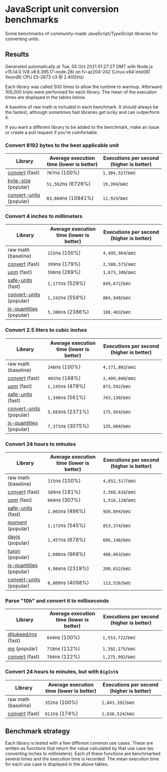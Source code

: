 # JavaScript unit conversion benchmarks

Some benchmarks of community-made JavaScript/TypeScript libraries for converting units.

## Results

<!-- beginblock(results) -->

Generated automatically at Tue, 05 Oct 2021 01:27:27 GMT with Node.js v15.14.0 (V8 v8.6.395.17-node.28) on fv-az204-242 (Linux-x64 Intel(R) Xeon(R) CPU E5-2673 v3 @ 2.40GHz)

Each library was called 500 times to allow the runtime to warmup.
Afterward 100,000 trials were performed for each library.
The mean of the execution times are displayed in the tables below.

A baseline of raw math is included in each benchmark.
It should always be the fastest, although sometimes fast libraries get lucky and can outperform it.

If you want a different library to be added to the benchmark, make an issue or create a pull request if you're comfortable.

### Convert 8192 bytes to the best applicable unit

| Library                                                            | Average execution time (lower is better) | Executions per second (higher is better) |
| ------------------------------------------------------------------ | ---------------------------------------- | ---------------------------------------- |
| [convert](https://npmjs.com/package/convert) (fast)                | `767`ns (100%)                           | `1,304,527`/sec                          |
| [byte-size](https://npmjs.com/package/byte-size) (popular)         | `51,562`ns (6726%)                       | `19,394`/sec                             |
| [convert-units](https://npmjs.com/package/convert-units) (popular) | `83,868`ns (10941%)                      | `11,924`/sec                             |

### Convert 4 inches to millimeters

| Library                                                            | Average execution time (lower is better) | Executions per second (higher is better) |
| ------------------------------------------------------------------ | ---------------------------------------- | ---------------------------------------- |
| raw math (baseline)                                                | `222`ns (100%)                           | `4,495,964`/sec                          |
| [convert](https://npmjs.com/package/convert) (fast)                | `399`ns (179%)                           | `2,508,575`/sec                          |
| [uom](https://npmjs.com/package/uom) (fast)                        | `598`ns (269%)                           | `1,673,386`/sec                          |
| [safe-units](https://npmjs.com/package/safe-units) (fast)          | `1,177`ns (529%)                         | `849,672`/sec                            |
| [convert-units](https://npmjs.com/package/convert-units) (popular) | `1,242`ns (559%)                         | `804,948`/sec                            |
| [js-quantities](https://npmjs.com/package/js-quantities) (popular) | `5,306`ns (2386%)                        | `188,463`/sec                            |

### Convert 2.5 liters to cubic inches

| Library                                                            | Average execution time (lower is better) | Executions per second (higher is better) |
| ------------------------------------------------------------------ | ---------------------------------------- | ---------------------------------------- |
| raw math (baseline)                                                | `240`ns (100%)                           | `4,171,802`/sec                          |
| [convert](https://npmjs.com/package/convert) (fast)                | `402`ns (168%)                           | `2,489,608`/sec                          |
| [uom](https://npmjs.com/package/uom) (fast)                        | `1,145`ns (478%)                         | `873,592`/sec                            |
| [safe-units](https://npmjs.com/package/safe-units) (fast)          | `1,346`ns (561%)                         | `743,130`/sec                            |
| [convert-units](https://npmjs.com/package/convert-units) (popular) | `5,683`ns (2371%)                        | `175,954`/sec                            |
| [js-quantities](https://npmjs.com/package/js-quantities) (popular) | `7,371`ns (3075%)                        | `135,660`/sec                            |

### Convert 24 hours to minutes

| Library                                                            | Average execution time (lower is better) | Executions per second (higher is better) |
| ------------------------------------------------------------------ | ---------------------------------------- | ---------------------------------------- |
| raw math (baseline)                                                | `215`ns (100%)                           | `4,652,517`/sec                          |
| [convert](https://npmjs.com/package/convert) (fast)                | `389`ns (181%)                           | `2,568,616`/sec                          |
| [uom](https://npmjs.com/package/uom) (fast)                        | `660`ns (307%)                           | `1,516,128`/sec                          |
| [safe-units](https://npmjs.com/package/safe-units) (fast)          | `1,065`ns (496%)                         | `938,894`/sec                            |
| [moment](https://npmjs.com/package/moment) (popular)               | `1,172`ns (545%)                         | `853,374`/sec                            |
| [dayjs](https://npmjs.com/package/dayjs) (popular)                 | `1,457`ns (678%)                         | `686,146`/sec                            |
| [luxon](https://npmjs.com/package/luxon) (popular)                 | `2,080`ns (968%)                         | `480,663`/sec                            |
| [js-quantities](https://npmjs.com/package/js-quantities) (popular) | `4,984`ns (2319%)                        | `200,632`/sec                            |
| [convert-units](https://npmjs.com/package/convert-units) (popular) | `8,809`ns (4098%)                        | `113,526`/sec                            |

### Parse "10h" and convert it to milliseconds

| Library                                                   | Average execution time (lower is better) | Executions per second (higher is better) |
| --------------------------------------------------------- | ---------------------------------------- | ---------------------------------------- |
| [@lukeed/ms](https://npmjs.com/package/@lukeed/ms) (fast) | `644`ns (100%)                           | `1,553,722`/sec                          |
| [ms](https://npmjs.com/package/ms) (popular)              | `718`ns (112%)                           | `1,392,175`/sec                          |
| [convert](https://npmjs.com/package/convert) (fast)       | `784`ns (122%)                           | `1,275,982`/sec                          |

### Convert 24 hours to minutes, but with `BigInt`s

| Library                                             | Average execution time (lower is better) | Executions per second (higher is better) |
| --------------------------------------------------- | ---------------------------------------- | ---------------------------------------- |
| raw math (baseline)                                 | `352`ns (100%)                           | `2,843,392`/sec                          |
| [convert](https://npmjs.com/package/convert) (fast) | `611`ns (174%)                           | `1,636,524`/sec                          |

<!-- endblock(results) -->

## Benchmark strategy

Each library is tested with a few different common use cases.
These are written as functions that return the value calculated by that use case (ex. converting inches to millimeters).
Each of these functions are benchmarked several times and the execution time is recorded.
The mean execution time for each use case is displayed in the above tables.
